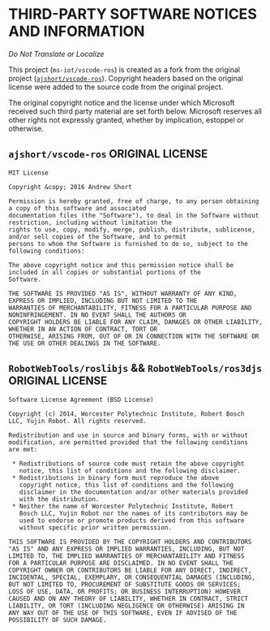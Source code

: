 # THIRD-PARTY SOFTWARE NOTICES AND INFORMATION

*Do Not Translate or Localize*

This project (`ms-iot/vscode-ros`) is created as a fork from the original project ([`ajshort/vscode-ros`](https://github.com/ajshort/vscode-ros)). Copyright headers based on the original license were added to the source code from the original project.

The original copyright notice and the license under which Microsoft received such third party material are set forth below. Microsoft reserves all other rights not expressly granted, whether by implication, estoppel or otherwise.


## `ajshort/vscode-ros` ORIGINAL LICENSE
```
MIT License

Copyright &copy; 2016 Andrew Short

Permission is hereby granted, free of charge, to any person obtaining a copy of this software and associated
documentation files (the "Software"), to deal in the Software without restriction, including without limitation the
rights to use, copy, modify, merge, publish, distribute, sublicense, and/or sell copies of the Software, and to permit
persons to whom the Software is furnished to do so, subject to the following conditions:

The above copyright notice and this permission notice shall be included in all copies or substantial portions of the
Software.

THE SOFTWARE IS PROVIDED "AS IS", WITHOUT WARRANTY OF ANY KIND, EXPRESS OR IMPLIED, INCLUDING BUT NOT LIMITED TO THE
WARRANTIES OF MERCHANTABILITY, FITNESS FOR A PARTICULAR PURPOSE AND NONINFRINGEMENT. IN NO EVENT SHALL THE AUTHORS OR
COPYRIGHT HOLDERS BE LIABLE FOR ANY CLAIM, DAMAGES OR OTHER LIABILITY, WHETHER IN AN ACTION OF CONTRACT, TORT OR
OTHERWISE, ARISING FROM, OUT OF OR IN CONNECTION WITH THE SOFTWARE OR THE USE OR OTHER DEALINGS IN THE SOFTWARE.
```
## `RobotWebTools/roslibjs` && `RobotWebTools/ros3djs` ORIGINAL LICENSE 
```
Software License Agreement (BSD License)

Copyright (c) 2014, Worcester Polytechnic Institute, Robert Bosch
LLC, Yujin Robot. All rights reserved.

Redistribution and use in source and binary forms, with or without
modification, are permitted provided that the following conditions
are met:

 * Redistributions of source code must retain the above copyright
   notice, this list of conditions and the following disclaimer.
 * Redistributions in binary form must reproduce the above
   copyright notice, this list of conditions and the following
   disclaimer in the documentation and/or other materials provided
   with the distribution.
 * Neither the name of Worcester Polytechnic Institute, Robert
   Bosch LLC, Yujin Robot nor the names of its contributors may be
   used to endorse or promote products derived from this software
   without specific prior written permission.

THIS SOFTWARE IS PROVIDED BY THE COPYRIGHT HOLDERS AND CONTRIBUTORS
"AS IS" AND ANY EXPRESS OR IMPLIED WARRANTIES, INCLUDING, BUT NOT
LIMITED TO, THE IMPLIED WARRANTIES OF MERCHANTABILITY AND FITNESS
FOR A PARTICULAR PURPOSE ARE DISCLAIMED. IN NO EVENT SHALL THE
COPYRIGHT OWNER OR CONTRIBUTORS BE LIABLE FOR ANY DIRECT, INDIRECT,
INCIDENTAL, SPECIAL, EXEMPLARY, OR CONSEQUENTIAL DAMAGES (INCLUDING,
BUT NOT LIMITED TO, PROCUREMENT OF SUBSTITUTE GOODS OR SERVICES;
LOSS OF USE, DATA, OR PROFITS; OR BUSINESS INTERRUPTION) HOWEVER
CAUSED AND ON ANY THEORY OF LIABILITY, WHETHER IN CONTRACT, STRICT
LIABILITY, OR TORT (INCLUDING NEGLIGENCE OR OTHERWISE) ARISING IN
ANY WAY OUT OF THE USE OF THIS SOFTWARE, EVEN IF ADVISED OF THE
POSSIBILITY OF SUCH DAMAGE.
```

